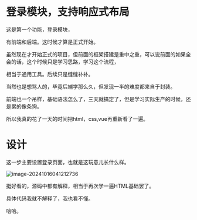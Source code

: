 # 登录模块，支持响应式布局

这是第一个功能，登录模块，

有前端和后端。这时候才算是正式开始。

虽然现在才开始正式的项目，但前面的框架搭建是重中之重，可以说前面的如果全会的话，这个时候只是学习思路，学习这个流程，

相当于通用工具。后续只是缝缝补补。

当然也是想骂人的，毕竟后端学那么久，但发现一半的难度都来自于封装。

前端也一个吊样，基础语法怎么了，三天就搞定了，但是学习实际生产的时候，还是累的像条狗。



所以我真的花了一天的时间把html，css,vue再重新看了一遍。

# 设计

这一步主要设置登录页面，也就是这玩意儿长什么样。

![image-20241016041212736](https://cdn.jsdelivr.net/gh/Mirror18/imgage@main//202410160412827.png)

挺好看的，源码中都有解释，相当于再次学一遍HTML基础罢了。

具体代码我就不解释了，我也看不懂。

哈哈。

